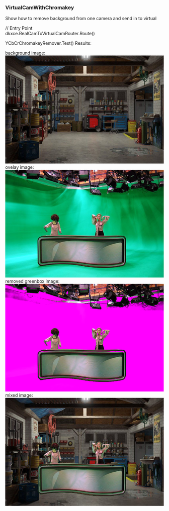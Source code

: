 ###     VirtualCamWithChromakey

Show how to remove background from one camera and send in to virtual 

// Entry Point    
dkxce.RealCamToVirtualCamRouter.Route()

YCbCrChromakeyRemover.Test() Results:    

background image:   
<img src="background.jpg"/>         
ovelay image:   
<img src="greenbox.jpg"/>  
removed greenbox image:   
<img src="greenbox_color_replace.jpg"/>  
mixed image:   
<img src="greenbox_with_background.jpg"/> 
